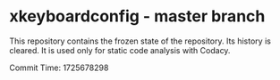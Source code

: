 # xkeyboardconfig - master branch

This repository contains the frozen state of the repository.
Its history is cleared. It is used only for static code
analysis with Codacy.

Commit Time: 1725678298